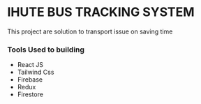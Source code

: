 # IHUTE BUS TRACKING SYSTEM

This project are solution to transport issue on saving time 

### Tools Used to building 

- React JS
- Tailwind Css
- Firebase
- Redux
- Firestore
